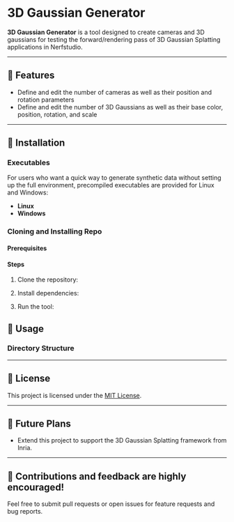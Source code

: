# 3D Gaussian Generator

**3D Gaussian Generator** is a tool designed to create cameras and 3D gaussians for testing the forward/rendering pass of 3D Gaussian Splatting applications in Nerfstudio.

---

## 🚀 Features

- Define and edit the number of cameras as well as their position and rotation parameters
- Define and edit the number of 3D Gaussians as well as their base color, position, rotation, and scale

---

## 🔧 Installation

### Executables

For users who want a quick way to generate synthetic data without setting up the full environment, precompiled executables are provided for Linux and Windows:

- **Linux** 
- **Windows**

### Cloning and Installing Repo

#### Prerequisites

#### Steps

1. Clone the repository:

2. Install dependencies:

3. Run the tool:

## 📖 Usage

### Directory Structure
---
## 📜 License
This project is licensed under the [MIT License](https://opensource.org/licenses/MIT).

---

## 🎯 Future Plans
- Extend this project to support the 3D Gaussian Splatting framework from Inria.

---

## 🌟 Contributions and feedback are highly encouraged!
Feel free to submit pull requests or open issues for feature requests and bug reports.